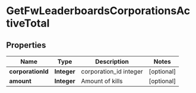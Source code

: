
# GetFwLeaderboardsCorporationsActiveTotal

## Properties
Name | Type | Description | Notes
------------ | ------------- | ------------- | -------------
**corporationId** | **Integer** | corporation_id integer |  [optional]
**amount** | **Integer** | Amount of kills |  [optional]



